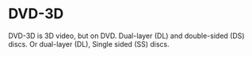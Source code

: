 # DVD-3D
DVD-3D is 3D video, but on DVD. Dual-layer (DL) and double-sided (DS) discs. Or dual-layer (DL), Single sided (SS) discs.
